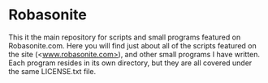 # Robasonite

This it the main repository for scripts and small programs featured on Robasonite.com. Here you will find just about all of the scripts featured on the site (<www.robasonite.com>), and other small programs I have written. Each program resides in its own directory, but they are all covered under the same LICENSE.txt file.
